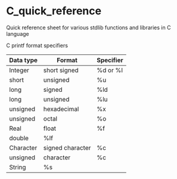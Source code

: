 # C_quick_reference
Quick reference sheet for various stdlib functions and libraries in C language



C printf format specifiers

Data type |	Format | Specifier
----------|--------|-----------
Integer |	short signed |	%d or %I
short | unsigned |	%u
long | signed |	%ld
long | unsigned |	%lu
unsigned | hexadecimal  |	%x
unsigned | octal  |	%o
Real |	float  |	%f
double | 	%lf
Character |	signed character | 	%c
unsigned | character |	%c
String 	|	%s










